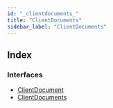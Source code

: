 ```yaml
---
id: "_clientdocuments_"
title: "ClientDocuments"
sidebar_label: "ClientDocuments"
---
```


## Index

### Interfaces

* [ClientDocument](../interfaces/_clientdocuments_.clientdocument.md)
* [ClientDocuments](../interfaces/_clientdocuments_.clientdocuments.md)
